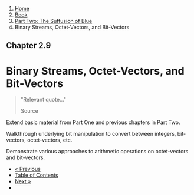 <ol class="breadcrumb">
  <li><a href="/">Home</a></li>
  <li><a href="/book/">Book</a></li>
  <li><a href="/book/2-0-0-overview/">Part Two: The Suffusion of Blue</a></li>
  <li class="active">Binary Streams, Octet-Vectors, and Bit-Vectors</li>
</ol>

## Chapter 2.9

# Binary Streams, Octet-Vectors, and Bit-Vectors

> "Relevant quote..."
> <footer>Source</footer>

Extend basic material from Part One and previous chapters in Part Two.

Walkthrough underlying bit manipulation to convert between integers, bit-vectors, octet-vectors, etc.

Demonstrate various approaches to arithmetic operations on octet-vectors and bit-vectors.

<ul class="pager">
  <li class="previous"><a href="/book/2-08-0-number-theory/">&laquo; Previous</a></li>
  <li><a href="/book/">Table of Contents</a></li>
  <li class="next"><a href="/book/2-10-0-improved-text-adventure-engine/">Next &raquo;</a><li>
</ul>
